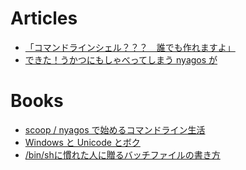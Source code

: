 Articles
=========

* [「コマンドラインシェル？？？　誰でも作れますよ」](articles/d7b76ff6535d7d.md)
* [できた！うかつにもしゃべってしまう nyagos が](articles/talk-nyagos.md)

Books
======

* [scoop / nyagos で始めるコマンドライン生活](books/5ac80a9ddb35fef9a146.md)
* [Windows と Unicode とボク](books/b820d588f4856bcf836c.md)
* [/bin/shに慣れた人に贈るバッチファイルの書き方](books/c84cbe23093eee1b5830.md)
